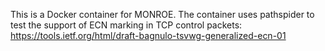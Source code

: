 This is a Docker container for MONROE. 
The container uses pathspider to test the support of ECN marking in TCP control packets:
https://tools.ietf.org/html/draft-bagnulo-tsvwg-generalized-ecn-01

